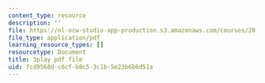 ```yaml
---
content_type: resource
description: ''
file: https://ol-ocw-studio-app-production.s3.amazonaws.com/courses/20-219-becoming-the-next-bill-nye-writing-and-hosting-the-educational-show-january-iap-2015/fcd9568dc6cfb8c53c1b5e23b6b6d51a_rCG6r6gotZQ.pdf
file_type: application/pdf
learning_resource_types: []
resourcetype: Document
title: 3play pdf file
uid: fcd9568d-c6cf-b8c5-3c1b-5e23b6b6d51a
---
```

